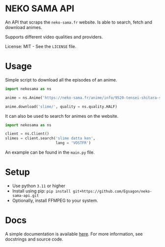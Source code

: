 # NEKO SAMA API

An API that scraps the `neko-sama.fr` website.
Is able to search, fetch and download animes.

Supports different video qualities and providers.

License: MIT - See the `LICENSE` file.

# Usage

Simple script to download all the episodes of an anime.
```python
import nekosama as ns

anime = ns.Anime('https://neko-sama.fr/anime/info/9520-tensei-shitara-slime-datta-ken_vostfr')

anime.download('slime/', quality = ns.quality.HALF)
```

It can also be used to search for animes on the website.
```python
import nekosama as ns

client = ns.Client()
slimes = client.search('slime datta ken',
                       lang = 'VOSTFR')
```

An example can be found in the `main.py` file.

# Setup

- Use python `3.11` or higher
- Install using pip: `pip install git+https://github.com/Egsagon/neko-sama-api.git`
- Optionally, install FFMPEG to your system.

# Docs

A simple documentation is available [here](https://github.com/Egsagon/neko-sama-api/blob/master/doc.md).
For more information, see docstrings and source code.
